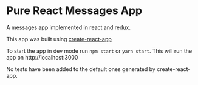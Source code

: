# Pure React Messages App

A messages app implemented in react and redux.

This app was built using [create-react-app](https://github.com/facebookincubator/create-react-app)

To start the app in dev mode run `npm start` or `yarn start`. This will run the app on http://localhost:3000

No tests have been added to the default ones generated by create-react-app.
